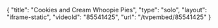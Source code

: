 {
    "title": "Cookies and Cream Whoopie Pies",
    "type": "solo",
    "layout": "iframe-static",
    "videoId": "85541425",
    "url": "\/tvpembed\/85541425"
}